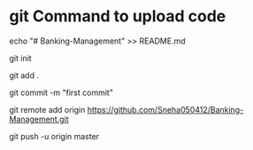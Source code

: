 # git Command to upload code
echo "# Banking-Management" >> README.md

git init

git add .

git commit -m "first commit"

git remote add origin https://github.com/Sneha050412/Banking-Management.git

git push -u origin master
